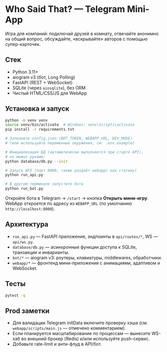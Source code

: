 # Who Said That? — Telegram Mini-App

Игра для компаний: подключай друзей в комнату, отвечайте анонимно на общий вопрос, обсуждайте, «вскрывайте» авторов с помощью супер-карточек.

## Стек
- Python 3.11+
- aiogram v3 (бот, Long Polling)
- FastAPI (REST + WebSocket)
- SQLite (через `aiosqlite`), без ORM
- Чистый HTML/CSS/JS для WebApp

## Установка и запуск
```bash
python -m venv venv
source venv/bin/activate  # Windows: venv\Scripts\activate
pip install -r requirements.txt

# Заполните config.json (BOT_TOKEN, WEBAPP_URL, DEV_MODE)
# (или используйте переменные окружения, см. .env.example)

# Инициализация БД (автоматически выполняется при старте API),
# но можно руками:
python database/db.py --init

# Запуск API (порт 8000, также раздаёт webapp/ как статику)
python run_api.py

# В другом терминале запустите бота
python run_bot.py
```

Откройте бота в Telegram → `/start` → кнопка **Открыть мини-игру**.
WebApp откроется по адресу из `WEBAPP_URL` (по умолчанию `http://localhost:8000`).

## Архитектура
- `run_api.py` — FastAPI приложение, эндпоинты в `api/routes/*`, WS — `api/ws.py`.
- `database/db.py` — асинхронные функции доступа к SQLite, транзакции и инварианты.
- `bot/*` — aiogram v3: роутеры, клавиатуры, middlewares, обработчики.
- `webapp/*` — фронтенд мини-приложения с анимациями, адаптивом и WebSocket.

## Тесты
```bash
pytest -q
```

## Prod заметки
- Для валидации Telegram initData включите проверку хэша (см. `webapp/scripts/main.js` — отмечено комментарием).
- Если планируется масштабирование по процессам — вынесите WS-хаб во внешний брокер (Redis) и/или используйте push-сервис.
- Добавьте rate-limit и анти-флуд в API/бот.
